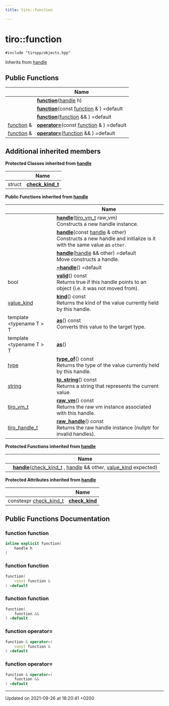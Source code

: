 ```yaml
---
title: tiro::function

---
```


# tiro::function






`#include "tiropp/objects.hpp"`

Inherits from [handle](/docs/api/classes/classtiro_1_1handle)

## Public Functions

|                | Name           |
| -------------- | -------------- |
| | **[function](/docs/api/classes/classtiro_1_1function#function-function)**([handle](/docs/api/classes/classtiro&#95;1&#95;1handle) h) |
| | **[function](/docs/api/classes/classtiro_1_1function#function-function)**(const [function](/docs/api/classes/classtiro&#95;1&#95;1function) & ) =default |
| | **[function](/docs/api/classes/classtiro_1_1function#function-function)**([function](/docs/api/classes/classtiro&#95;1&#95;1function) && ) =default |
| [function](/docs/api/classes/classtiro_1_1function) & | **[operator=](/docs/api/classes/classtiro_1_1function#function-operator=)**(const [function](/docs/api/classes/classtiro&#95;1&#95;1function) & ) =default |
| [function](/docs/api/classes/classtiro_1_1function) & | **[operator=](/docs/api/classes/classtiro_1_1function#function-operator=)**([function](/docs/api/classes/classtiro&#95;1&#95;1function) && ) =default |

## Additional inherited members

**Protected Classes inherited from [handle](/docs/api/classes/classtiro_1_1handle)**

|                | Name           |
| -------------- | -------------- |
| struct | **[check_kind_t](/docs/api/classes/structtiro_1_1handle_1_1check__kind__t)**  |

**Public Functions inherited from [handle](/docs/api/classes/classtiro_1_1handle)**

|                | Name           |
| -------------- | -------------- |
| | **[handle](/docs/api/classes/classtiro_1_1handle#function-handle)**([tiro&#95;vm&#95;t](/docs/api/files/def&#95;8h#typedef-tiro-vm-t) raw_vm)<br>Constructs a new handle instance.  |
| | **[handle](/docs/api/classes/classtiro_1_1handle#function-handle)**(const [handle](/docs/api/classes/classtiro&#95;1&#95;1handle) & other)<br>Constructs a new handle and initialize is it with the same value as `other`.  |
| | **[handle](/docs/api/classes/classtiro_1_1handle#function-handle)**([handle](/docs/api/classes/classtiro&#95;1&#95;1handle) && other) =default<br>Move constructs a handle.  |
| | **[~handle](/docs/api/classes/classtiro_1_1handle#function-~handle)**() =default |
| bool | **[valid](/docs/api/classes/classtiro_1_1handle#function-valid)**() const<br>Returns true if this handle points to an object (i.e. it was not moved from).  |
| [value_kind](/docs/api/namespaces/namespacetiro#enum-value-kind) | **[kind](/docs/api/classes/classtiro_1_1handle#function-kind)**() const<br>Returns the kind of the value currently held by this handle.  |
| template <typename T \> <br>T | **[as](/docs/api/classes/classtiro_1_1handle#function-as)**() const<br>Converts this value to the target type.  |
| template <typename T \> <br>T | **[as](/docs/api/classes/classtiro_1_1handle#function-as)**() |
| [type](/docs/api/classes/classtiro_1_1type) | **[type_of](/docs/api/classes/classtiro_1_1handle#function-type-of)**() const<br>Returns the type of the value currently held by this handle.  |
| [string](/docs/api/classes/classtiro_1_1string) | **[to_string](/docs/api/classes/classtiro_1_1handle#function-to-string)**() const<br>Returns a string that represents the current value.  |
| [tiro_vm_t](/docs/api/files/def_8h#typedef-tiro-vm-t) | **[raw_vm](/docs/api/classes/classtiro_1_1handle#function-raw-vm)**() const<br>Returns the raw vm instance associated with this handle.  |
| [tiro_handle_t](/docs/api/files/def_8h#typedef-tiro-handle-t) | **[raw_handle](/docs/api/classes/classtiro_1_1handle#function-raw-handle)**() const<br>Returns the raw handle instance (nullptr for invalid handles).  |

**Protected Functions inherited from [handle](/docs/api/classes/classtiro_1_1handle)**

|                | Name           |
| -------------- | -------------- |
| | **[handle](/docs/api/classes/classtiro_1_1handle#function-handle)**([check&#95;kind&#95;t](/docs/api/classes/structtiro&#95;1&#95;1handle&#95;1&#95;1check&#95;&#95;kind&#95;&#95;t) , [handle](/docs/api/classes/classtiro&#95;1&#95;1handle) && other, [value&#95;kind](/docs/api/namespaces/namespacetiro#enum-value-kind) expected) |

**Protected Attributes inherited from [handle](/docs/api/classes/classtiro_1_1handle)**

|                | Name           |
| -------------- | -------------- |
| constexpr [check&#95;kind&#95;t](/docs/api/classes/structtiro&#95;1&#95;1handle&#95;1&#95;1check&#95;&#95;kind&#95;&#95;t) | **[check_kind](/docs/api/classes/classtiro_1_1handle#variable-check-kind)**  |


## Public Functions Documentation

### function function

```cpp
inline explicit function(
    handle h
)
```


### function function

```cpp
function(
    const function & 
) =default
```


### function function

```cpp
function(
    function && 
) =default
```


### function operator=

```cpp
function & operator=(
    const function & 
) =default
```


### function operator=

```cpp
function & operator=(
    function && 
) =default
```


-------------------------------

Updated on 2021-09-26 at 16:20:41 +0200